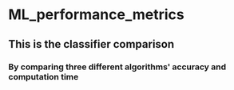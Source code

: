 # ML_performance_metrics
## This is the classifier comparison 
### By comparing three different algorithms' accuracy and computation time

